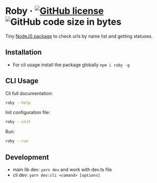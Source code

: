 # Roby &middot; [![GitHub license](https://img.shields.io/badge/license-MIT-blue.svg)](https://github.com/iZemil/roby/blob/master/LICENSE) ![GitHub code size in bytes](https://img.shields.io/github/languages/code-size/izemil/roby)

Tiny [NodeJS package](https://www.npmjs.com/package/roby) to check urls by name list and getting statuses.

## Installation

-   For cli usage install the package globally `npm i roby -g`

## CLI Usage

Cli full documentation:

```bash
roby --help
```

Init configuration file:

```bash
roby --init
```

Run:

```bash
roby --run
```

## Development

-   main lib dev: `yarn dev` and work with dev.ts file
-   cli dev: `yarn dev:cli <comand> [options]`
